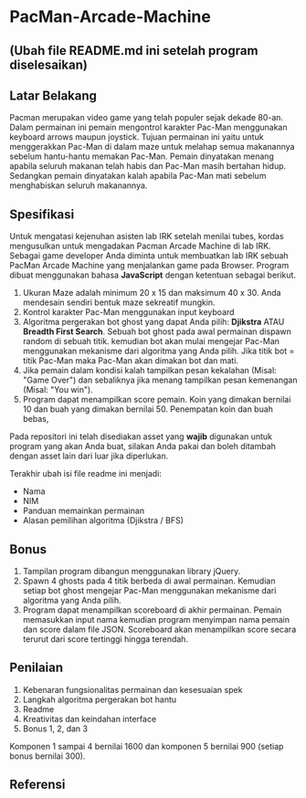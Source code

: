# PacMan-Arcade-Machine

## (Ubah file README.md ini setelah program diselesaikan)

## Latar Belakang
Pacman merupakan video game yang telah populer sejak dekade 80-an. Dalam permainan ini pemain mengontrol karakter Pac-Man menggunakan keyboard arrows maupun joystick. Tujuan permainan ini yaitu untuk menggerakkan Pac-Man di dalam maze untuk melahap semua makanannya sebelum hantu-hantu memakan Pac-Man. Pemain dinyatakan menang apabila seluruh makanan telah habis dan Pac-Man masih bertahan hidup. Sedangkan pemain dinyatakan kalah apabila Pac-Man mati sebelum menghabiskan seluruh makanannya.

## Spesifikasi
Untuk mengatasi kejenuhan asisten lab IRK setelah menilai tubes, kordas mengusulkan untuk mengadakan Pacman Arcade Machine di lab IRK. Sebagai game developer Anda diminta untuk membuatkan lab IRK sebuah PacMan Arcade Machine yang menjalankan game pada Browser. Program dibuat menggunakan bahasa <b>JavaScript</b> dengan ketentuan sebagai berikut. 

1.  Ukuran Maze adalah minimum 20 x 15 dan maksimum 40 x 30. Anda mendesain sendiri bentuk maze sekreatif mungkin.
2.  Kontrol karakter Pac-Man menggunakan input keyboard
3.  Algoritma pergerakan bot ghost yang dapat Anda pilih: <b>Djikstra</b> ATAU <b>Breadth First Search</b>. Sebuah bot ghost pada awal permainan dispawn random di sebuah titik. kemudian bot akan mulai mengejar Pac-Man menggunakan mekanisme dari algoritma yang Anda pilih. Jika titik bot = titik Pac-Man maka Pac-Man akan dimakan bot dan mati.
4.  Jika pemain dalam kondisi kalah tampilkan pesan kekalahan (Misal: "Game Over") dan sebaliknya jika menang tampilkan pesan kemenangan (Misal: "You win").  
5.  Program dapat menampilkan score pemain. Koin yang dimakan bernilai 10 dan buah yang dimakan bernilai 50. Penempatan koin dan buah bebas,

Pada repositori ini telah disediakan asset yang <b>wajib</b> digunakan untuk program yang akan Anda buat, silakan Anda pakai dan boleh ditambah dengan asset lain dari luar jika diperlukan. 

Terakhir ubah isi file readme ini menjadi:
- Nama
- NIM
- Panduan memainkan permainan
- Alasan pemilihan algoritma (Djikstra / BFS)

## Bonus
1.  Tampilan program dibangun menggunakan library jQuery.
2.  Spawn 4 ghosts pada 4 titik berbeda di awal permainan. Kemudian setiap bot ghost mengejar Pac-Man menggunakan mekanisme dari algoritma yang Anda pilih.
3. Program dapat menampilkan scoreboard di akhir permainan. Pemain memasukkan input nama kemudian program menyimpan nama pemain dan score dalam file JSON. Scoreboard akan menampilkan score secara terurut dari score tertinggi hingga terendah.

## Penilaian
1.  Kebenaran fungsionalitas permainan dan kesesuaian spek
2.  Langkah algoritma pergerakan bot hantu
3.  Readme
4.  Kreativitas dan keindahan interface
5.  Bonus 1, 2, dan 3

Komponen 1 sampai 4 bernilai 1600 dan komponen 5 bernilai 900 (setiap bonus bernilai 300).

## Referensi